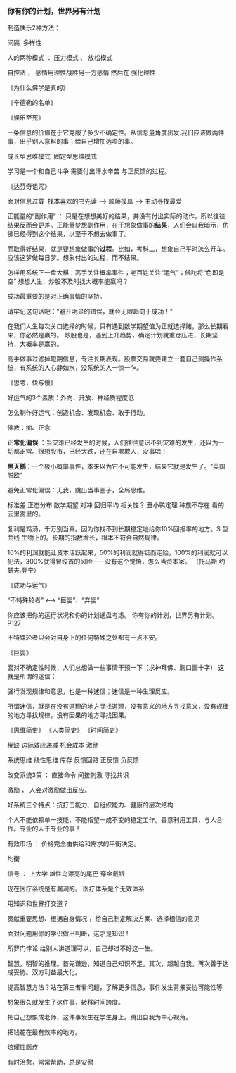 ### 你有你的计划，世界另有计划

制造快乐2种方法：

间隔  多样性


人的两种模式 ： 压力模式 、 放松模式



自控法 ， 感情用理性战胜另一方感情 然后在 强化理性

《为什么佛学是真的》

《辛德勒的名单》

《娱乐至死》


一条信息的价值在于它克服了多少不确定性。从信息量角度出发:我们应该做两件事，出乎别人意料的事；给自己增加选项的事。

成长型思维模式  固定型思维模式


学习是一个和自己斗争 需要付出汗水辛苦 与正反馈的过程。

《达芬奇诅咒》

面对信息过载  找本喜欢的书先读 ——> 顺藤摸瓜 ——> 主动寻找最爱




正能量的“副作用” ： 只是在想想美好的结果，并没有付出实际的动作，所以往往结果反而会更差。正能量梦想副作用，在于想象做事的**结果**，人们会自我暗示，仿佛已经得到这个结果，以至于不想去做事了。

而取得好结果，就是要想象做事的**过程**。比如，考科二，想象自己平时怎么开车。应该这梦做每日梦。想象付出的过程，而不结果。

怎样用系统下一盘大棋：高手关注概率事件；老百姓关注“运气”；佛陀将“色即是空” 想想人生、炒股不及时找大概率能赢吗？

成功最重要的是对正确事情的坚持。

请牢记这句话吧：“避开明显的错误，就会无限趋向于成功！”

在我们人生每次关口选择的时候，只有遇到数学期望值为正就选择赌，那么长期看来，你必然是赢的。 炒股也是，遇到上升趋势，确定计划就重仓压进，长期坚持，大概率是赢的。

高手做事过滤掉短期信息，专注长期表现。股票交易就要建立一套自己测操作系统，有系统的人心静如水，没系统的人一惊一乍。

《思考，快与慢》

好运气的3个素质：外向、开放、神经质程度低

怎么制作好运气：创造机会、发现机会、敢于行动。 

佛教：痴、正念

**正常化偏误** ：当灾难已经发生的时候，人们往往意识不到灾难的发生，还以为一切都正常。很想股市，已经大跌，还在自欺欺人，没事哈！

**黑天鹅**：一个极小概率事件，本来以为它不可能发生，结果它就是发生了。"英国脱欧"

避免正常化偏误：无我，跳出当事圈子，全局思维。

标准差 正态分布 数学期望 对冲 回归平均 相关性？ 丑小鸭定理 种族不存在 看的云里雾里的。

复利是鸡汤，千万别当真。因为你找不到长期稳定地给你10%回报率的地方。S 型曲线 生物上的。长期的指数增长，根本不符合自然规律。

10%的利润就能让资本活跃起来，50%的利润就得铤而走险，100%的利润就可以犯法，300%就得冒绞首的风险——没有这个觉悟，怎么当资本家。 （托马斯.约瑟夫.登宁）

《成功与运气》

“不特殊轮者”   <—> “巨婴”、“弃婴”

你应该把你的运行状况和你的计划通盘考虑。 你有你的计划，世界另有计划。  P127

不特殊轮者只会对自身上的任何特殊之处都有一点不安。 

《巨婴》

面对不确定性时候，人们总想做一些事情干预一下（求神拜佛、胸口画十字） 这就是所谓的迷信；

强行发现规律和意思，也是一种迷信；迷信是一种生理反应。

所谓迷信，就是在没有道理的地方寻找道理，没有意义的地方寻找意义，没有规律的地方寻找规律，没有因果的地方寻找因果。

《思维简史》 《人类简史》 《时间简史》

稀缺  边际效应递减 机会成本 激励  

系统思维 线性思维  库存  反馈回路  正反馈 负反馈  

改变系统3策 ： 直接命令 间接刺激 寻找共识 

激励  ，  人会对激励做出反应。

好系统三个特点：抗打击能力、自组织能力、健康的层次结构

个人不能依赖单一技能，不能指望一成不变的稳定工作。善意利用工具，与人合作。专业的人干专业的事！

有效市场 ： 价格完全由供给和需求的平衡决定。

均衡

信号 ： 上大学  雄性鸟漂亮的尾巴  穿金戴银

现在医疗系统是有漏洞的。  医疗体系是个无效体系

用知识和世界打交道？

贡献重要思想、根据自身情况 ，给自己制定解决方案、选择相信的意见

面对问题用你的学识做出判断，这才是知识！

所罗门悖论
给别人讲道理可以，自己却过不好这一生。

智慧，明智的推理。首先谦逊，知道自己知识不足。其次，超越自我。再次善于达成妥协。双方利益最大化。

提高智慧方法？站在第三者看问题，了解更多信息，事件发生背景妥协可能性等

想象很久就发生了这件事，转移时间跨度。

把自己想象成老师，这件事发生在学生身上。跳出自我为中心视角。

把钱花在最有效率的地方。

炫耀性医疗

有时治愈，常常帮助，总是安慰














